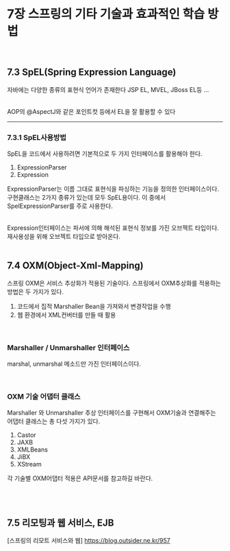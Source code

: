 # 7장 스프링의 기타 기술과 효과적인 학습 방법

<br>


## 7.3 SpEL(Spring Expression Language)
자바에는 다양한 종류의 표현식 언어가 존재한다
JSP EL, MVEL, JBoss EL등 ...

<br>
AOP의 @AspectJ와 같은 포인트컷 등에서 EL을 잘 활용할 수 있다

***

### 7.3.1 SpEL사용방법
SpEL을 코드에서 사용하려면 기본적으로 두 가지 인터페이스를 활용해야 한다.
1. ExpressionParser
2. Expression

ExpressionParser는 이름 그대로 표현식을 파싱하는 기능을 정의한 인터페이스이다.
<br>
구현클래스는 2가지 종류가 있는데 모두 SpEL용이다. 이 중에서 SpelExpressionParser를 주로 사용한다.

<br>
Expression인터페이스는 파서에 의해 해석된 표현식 정보를 가진 오브젝트 타입이다.
재사용성을 위해 오브젝트 타입으로 받아온다.

<br>
<br>


## 7.4 OXM(Object-Xml-Mapping)
스프링 OXM은 서비스 추상화가 적용된 기술이다.
스프링에서 OXM추상화를 적용하는 방법은 두 가지가 있다.
1. 코드에서 집적 Marshaller Bean을 가져와서 변경작업을 수행
2. 웹 환경에서 XML컨버터를 만들 때 활용


<br>


### Marshaller / Unmarshaller 인터페이스

marshal, unmarshal 메소드만 가진 인터페이스이다.


<br>

### OXM 기술 어댑터 클래스
Marshaller 와 Unmarshaller 추상 인터페이스를 구현해서 OXM기술과 연결해주는 어댑터 클래스는 총 다섯 가지가 있다.

1. Castor
2. JAXB
3. XMLBeans
4. JiBX
5. XStream


각 기술별 OXM어댑터 적용은 API문서를 참고하길 바란다.

<br>
<br>


## 7.5 리모팅과 웹 서비스, EJB

[스프링의 리모트 서비스와 웹] https://blog.outsider.ne.kr/957



<br>
<br>
<br>
<br>